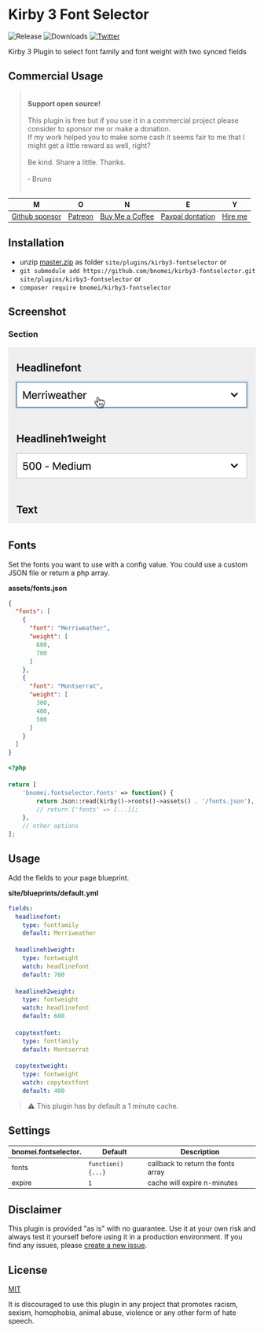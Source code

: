# Kirby 3 Font Selector

![Release](https://flat.badgen.net/packagist/v/bnomei/kirby3-fontselector?color=ae81ff)
![Downloads](https://flat.badgen.net/packagist/dt/bnomei/kirby3-fontselector?color=272822)
[![Twitter](https://flat.badgen.net/badge/twitter/bnomei?color=66d9ef)](https://twitter.com/bnomei)

Kirby 3 Plugin to select font family and font weight with two synced fields

## Commercial Usage

> <br>
> <b>Support open source!</b><br><br>
> This plugin is free but if you use it in a commercial project please consider to sponsor me or make a donation.<br>
> If my work helped you to make some cash it seems fair to me that I might get a little reward as well, right?<br><br>
> Be kind. Share a little. Thanks.<br><br>
> &dash; Bruno<br>
> &nbsp; 

| M | O | N | E | Y |
|---|----|---|---|---|
| [Github sponsor](https://github.com/sponsors/bnomei) | [Patreon](https://patreon.com/bnomei) | [Buy Me a Coffee](https://buymeacoff.ee/bnomei) | [Paypal dontation](https://www.paypal.me/bnomei/15) | [Hire me](mailto:b@bnomei.com?subject=Kirby) |

## Installation

- unzip [master.zip](https://github.com/bnomei/kirby3-fontselector/archive/master.zip) as folder `site/plugins/kirby3-fontselector` or
- `git submodule add https://github.com/bnomei/kirby3-fontselector.git site/plugins/kirby3-fontselector` or
- `composer require bnomei/kirby3-fontselector`

## Screenshot

### Section
![fontselector](https://raw.githubusercontent.com/bnomei/kirby3-fontselector/master/screenshot.gif)

## Fonts

Set the fonts you want to use with a config value. You could use a custom JSON file or return a php array.

**assets/fonts.json**
```json
{
  "fonts": [
    {
      "font": "Merriweather",
      "weight": [
        600,
        700
      ]
    },
    {
      "font": "Montserrat",
      "weight": [
        300,
        400,
        500
      ]
    }
  ]
}
```

```php
<?php

return [
    'bnomei.fontselector.fonts' => function() {
        return Json::read(kirby()->roots()->assets() . '/fonts.json'),
        // return ['fonts' => [...]];
    },
    // other options
];
```

## Usage

Add the fields to your page blueprint.

**site/blueprints/default.yml**
```yaml
fields:
  headlinefont:
    type: fontfamily
    default: Merriweather
    
  headlineh1weight:
    type: fontweight
    watch: headlinefont
    default: 700
    
  headlineh2weight:
    type: fontweight
    watch: headlinefont
    default: 600

  copytextfont:
    type: fontfamily
    default: Montserrat

  copytextweight:
    type: fontweight
    watch: copytextfont
    default: 400
```

> ⚠️ This plugin has by default a 1 minute cache.


## Settings

| bnomei.fontselector. | Default              | Description                        |            
|----------------------|----------------------|------------------------------------|
| fonts                | `function(){...}`    | callback to return the fonts array |
| expire               | `1`                  | cache will expire n-minutes        |

## Disclaimer

This plugin is provided "as is" with no guarantee. Use it at your own risk and always test it yourself before using it in a production environment. If you find any issues, please [create a new issue](https://github.com/bnomei/kirby3-fontselector/issues/new).

## License

[MIT](https://opensource.org/licenses/MIT)

It is discouraged to use this plugin in any project that promotes racism, sexism, homophobia, animal abuse, violence or any other form of hate speech.

